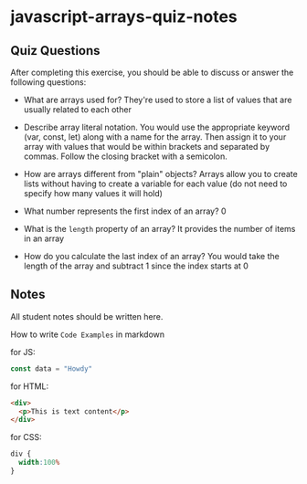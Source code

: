# javascript-arrays-quiz-notes

## Quiz Questions

After completing this exercise, you should be able to discuss or answer the following questions:

- What are arrays used for?
They're used to store a list of values that are usually related to each other

- Describe array literal notation.
You would use the appropriate keyword (var, const, let) along with a name for the array. Then assign it to your array with values that would be within brackets and separated by commas. Follow the closing bracket with a semicolon.

- How are arrays different from "plain" objects?
Arrays allow you to create lists without having to create a variable for each value (do not need to specify how many values it will hold)

- What number represents the first index of an array?
0

- What is the `length` property of an array?
It provides the number of items in an array

- How do you calculate the last index of an array?
You would take the length of the array and subtract 1 since the index starts at 0

## Notes

All student notes should be written here.


How to write `Code Examples` in markdown

for JS:
```javascript
const data = "Howdy"
```

for HTML:
```html
<div>
  <p>This is text content</p>
</div>
```

for CSS:
```css
div {
  width:100%
}
```
